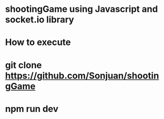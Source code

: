 # shootingGame using Javascript and socket.io library

# How to execute
# git clone https://github.com/Sonjuan/shootingGame
# npm run dev

